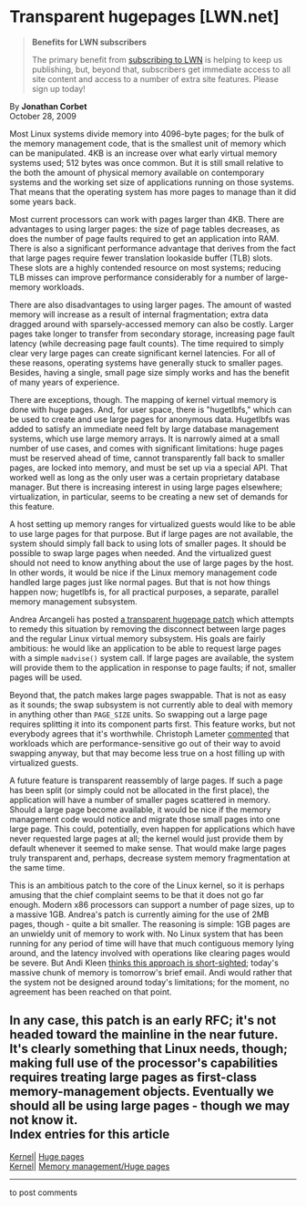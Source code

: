 # Transparent hugepages [LWN.net]

> **Benefits for LWN subscribers**
> 
> The primary benefit from [subscribing to LWN](/Promo/nst-nag5/subscribe) is helping to keep us publishing, but, beyond that, subscribers get immediate access to all site content and access to a number of extra site features. Please sign up today! 

By **Jonathan Corbet**  
October 28, 2009 

Most Linux systems divide memory into 4096-byte pages; for the bulk of the memory management code, that is the smallest unit of memory which can be manipulated. 4KB is an increase over what early virtual memory systems used; 512 bytes was once common. But it is still small relative to the both the amount of physical memory available on contemporary systems and the working set size of applications running on those systems. That means that the operating system has more pages to manage than it did some years back. 

Most current processors can work with pages larger than 4KB. There are advantages to using larger pages: the size of page tables decreases, as does the number of page faults required to get an application into RAM. There is also a significant performance advantage that derives from the fact that large pages require fewer translation lookaside buffer (TLB) slots. These slots are a highly contended resource on most systems; reducing TLB misses can improve performance considerably for a number of large-memory workloads. 

There are also disadvantages to using larger pages. The amount of wasted memory will increase as a result of internal fragmentation; extra data dragged around with sparsely-accessed memory can also be costly. Larger pages take longer to transfer from secondary storage, increasing page fault latency (while decreasing page fault counts). The time required to simply clear very large pages can create significant kernel latencies. For all of these reasons, operating systems have generally stuck to smaller pages. Besides, having a single, small page size simply works and has the benefit of many years of experience. 

There are exceptions, though. The mapping of kernel virtual memory is done with huge pages. And, for user space, there is "hugetlbfs," which can be used to create and use large pages for anonymous data. Hugetlbfs was added to satisfy an immediate need felt by large database management systems, which use large memory arrays. It is narrowly aimed at a small number of use cases, and comes with significant limitations: huge pages must be reserved ahead of time, cannot transparently fall back to smaller pages, are locked into memory, and must be set up via a special API. That worked well as long as the only user was a certain proprietary database manager. But there is increasing interest in using large pages elsewhere; virtualization, in particular, seems to be creating a new set of demands for this feature. 

A host setting up memory ranges for virtualized guests would like to be able to use large pages for that purpose. But if large pages are not available, the system should simply fall back to using lots of smaller pages. It should be possible to swap large pages when needed. And the virtualized guest should not need to know anything about the use of large pages by the host. In other words, it would be nice if the Linux memory management code handled large pages just like normal pages. But that is not how things happen now; hugetlbfs is, for all practical purposes, a separate, parallel memory management subsystem. 

Andrea Arcangeli has posted [a transparent hugepage patch](http://lwn.net/Articles/358904/) which attempts to remedy this situation by removing the disconnect between large pages and the regular Linux virtual memory subsystem. His goals are fairly ambitious: he would like an application to be able to request large pages with a simple `madvise()` system call. If large pages are available, the system will provide them to the application in response to page faults; if not, smaller pages will be used. 

Beyond that, the patch makes large pages swappable. That is not as easy as it sounds; the swap subsystem is not currently able to deal with memory in anything other than `PAGE_SIZE` units. So swapping out a large page requires splitting it into its component parts first. This feature works, but not everybody agrees that it's worthwhile. Christoph Lameter [commented](/Articles/359183/) that workloads which are performance-sensitive go out of their way to avoid swapping anyway, but that may become less true on a host filling up with virtualized guests. 

A future feature is transparent reassembly of large pages. If such a page has been split (or simply could not be allocated in the first place), the application will have a number of smaller pages scattered in memory. Should a large page become available, it would be nice if the memory management code would notice and migrate those small pages into one large page. This could, potentially, even happen for applications which have never requested large pages at all; the kernel would just provide them by default whenever it seemed to make sense. That would make large pages truly transparent and, perhaps, decrease system memory fragmentation at the same time. 

This is an ambitious patch to the core of the Linux kernel, so it is perhaps amusing that the chief complaint seems to be that it does not go far enough. Modern x86 processors can support a number of page sizes, up to a massive 1GB. Andrea's patch is currently aiming for the use of 2MB pages, though - quite a bit smaller. The reasoning is simple: 1GB pages are an unwieldy unit of memory to work with. No Linux system that has been running for any period of time will have that much contiguous memory lying around, and the latency involved with operations like clearing pages would be severe. But Andi Kleen [thinks this approach is short-sighted](/Articles/359184/); today's massive chunk of memory is tomorrow's brief email. Andi would rather that the system not be designed around today's limitations; for the moment, no agreement has been reached on that point. 

In any case, this patch is an early RFC; it's not headed toward the mainline in the near future. It's clearly something that Linux needs, though; making full use of the processor's capabilities requires treating large pages as first-class memory-management objects. Eventually we should all be using large pages - though we may not know it.  
Index entries for this article  
---  
[Kernel](/Kernel/Index)| [Huge pages](/Kernel/Index#Huge_pages)  
[Kernel](/Kernel/Index)| [Memory management/Huge pages](/Kernel/Index#Memory_management-Huge_pages)  
  


* * *

to post comments 
